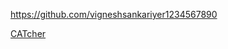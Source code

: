
<!-- Give link to your github home page -->
<span id="github">https://github.com/vigneshsankariyer1234567890</span>

<!-- Give your internal and external projects related to the module -->
<span id="projects">[CATcher](https://github.com/CATcher-org/CATcher)</span>